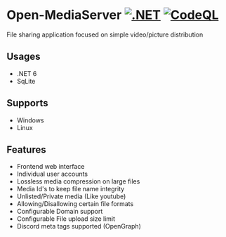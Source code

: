 # Open-MediaServer [![.NET](https://github.com/StrateimTech/Open-MediaServer/actions/workflows/dotnet.yml/badge.svg)](https://github.com/StrateimTech/Open-MediaServer/actions/workflows/dotnet.yml) [![CodeQL](https://github.com/StrateimTech/Open-MediaServer/actions/workflows/codeql.yml/badge.svg)](https://github.com/StrateimTech/Open-MediaServer/actions/workflows/codeql.yml)
File sharing application focused on simple video/picture distribution

## Usages
* .NET 6
* SqLite

## Supports
* Windows
* Linux

## Features
* Frontend web interface
* Individual user accounts
* Lossless media compression on large files
* Media Id's to keep file name integrity
* Unlisted/Private media (Like youtube)
* Allowing/Disallowing certain file formats
* Configurable Domain support
* Configurable File upload size limit
* Discord meta tags supported (OpenGraph)